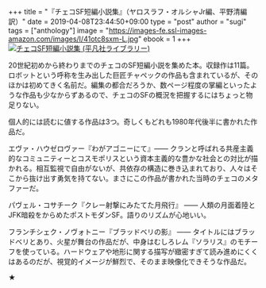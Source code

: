 +++
title = "『チェコSF短編小説集』（ヤロスラフ・オルシャJr編、平野清編訳）"
date = 2019-04-08T23:44:50+09:00
type = "post"
author = "sugi"
tags = ["anthology"]
image = "https://images-fe.ssl-images-amazon.com/images/I/41otc8sxm-L.jpg"
ebook = 1
+++
<a href="http://www.amazon.co.jp/exec/obidos/ASIN/4582768725/chezsugi-22/ref=nosim/" name="amazletlink" target="_blank"><img src="https://images-fe.ssl-images-amazon.com/images/I/41otc8sxm-L.jpg" alt="チェコSF短編小説集 (平凡社ライブラリー)" class="alignleft" /></a>

20世紀初めから終わりまでのチェコのSF短編小説を集めた本。収録作は11篇。ロボットという呼称を生み出した巨匠チャペックの作品も含まれているが、そのほかは初めてきく名前だ。編集の都合だろうか、数ページ程度の掌編といったような作品も少なからずあるので、チェコのSFの概況を把握するにはちょっと物足りない。

個人的には読むに値する作品は3つ。奇しくもどれも1980年代後半に書かれた作品だ。

エヴァ・ハウゼロヴァー『わがアゴニーにて』—— クランと呼ばれる共産主義的なコミュニティーとコスモポリスという資本主義的な豊かな社会との対比が描かれる。相互監視で自由がないが、共依存の構造に巻き込まれており、人々はそこから抜け出す勇気を持てない。まさにこの作品が書かれた当時のチェコのメタファーだ。

パヴェル・コサチーク『クレー射撃にみたてた月飛行』 —— 人類の月面着陸とJFK暗殺をからめたポストモダンSF。語りのリズムが心地いい。

フランチシェク・ノヴォトニー『ブラッドベリの影』 —— タイトルにはブラッドベリとあり、火星が舞台の作品だが、中身はむしろレム『ソラリス』のモチーフを使っている。ハードウェアや地形に関する描写が緻密すぎて読み進めにくくはあるのだが、視覚的イメージが鮮烈で、そのまま映像化できそうな作品だ。

★